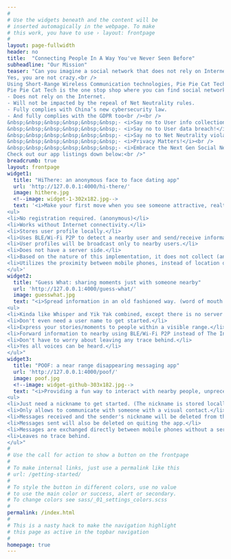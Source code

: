 ```yaml
---
#
# Use the widgets beneath and the content will be
# inserted automagically in the webpage. To make
# this work, you have to use › layout: frontpage
#
layout: page-fullwidth
header: no
title:  "Connecting People In A Way You've Never Seen Before"
subheadline: "Our Mission"
teaser: "Can you imagine a social network that does not rely on Internet connectivity, and by nature does not collect user information at all?<br /><br />
Yes, you are not crazy.<br />
Using Short-Range Wireless Communication technologies, Pie Pie Cat Tech helps connect every nearby mobile phones directly with each other, without having to connect to any cell phone towers in between, creating unprecedented social experiences you've never seen before.<br /><br />
Pie Pie Cat Tech is the one stop shop where you can find social networks that
- Does not rely on the Internet.
- Will not be impacted by the repeal of Net Neutrality rules.
- Fully complies with China’s new cybersecurity law.
- And fully complies with the GDPR too<br /><br />
&nbsp;&nbsp;&nbsp;&nbsp;&nbsp;&nbsp;- <i>Say no to User info collection!</i><br />
&nbsp;&nbsp;&nbsp;&nbsp;&nbsp;&nbsp;- <i>Say no to User data breach!</i><br />
&nbsp;&nbsp;&nbsp;&nbsp;&nbsp;&nbsp;- <i>Say no to Net Neutrality violation!</i><br />
&nbsp;&nbsp;&nbsp;&nbsp;&nbsp;&nbsp;- <i>Privacy Matters!</i><br />
&nbsp;&nbsp;&nbsp;&nbsp;&nbsp;&nbsp;- <i>Embrace the Next Gen Social Networks!</i><br /><br />
Check out our app listings down below:<br />"
breadcrumb: true
layout: frontpage
widget1:
  title: "HiThere: an anonymous face to face dating app"
  url: 'http://127.0.0.1:4000/hi-there/'
  image: hithere.jpg
  <!--image: widget-1-302x182.jpg-->
  text: '<i>Make your first move when you see someone attractive, realtime.</i>
<ul>
<li>No registration required. (anonymous)</li>
<li>Works without Internet connectivity.</li>
<li>Stores user profile locally.</li>
<li>Uses BLE/Wi-Fi P2P to detect a nearby user and send/receive information directly.</li>
<li>User profiles will be broadcast only to nearby users.</li>
<li>Does not have a server side.</li>
<li>Based on the nature of this implementation, it does not collect (and is not able to collect) user information.</li>
<li>Utilizes the proximity between mobile phones, instead of location data.</li>
</ul>'
widget2:
  title: "Guess What: sharing moments just with someone nearby"
  url: 'http://127.0.0.1:4000/guess-what/'
  image: guesswhat.jpg
  text: "<i>Spread information in an old fashioned way. (word of mouth way. Short-Range Based Wireless Communication technology is used, not the mouth, to be precise)</i>
<ul>
<li>Kinda like Whisper and Yik Yak combined, except there is no server side.</li>
<li>Don't even need a user name to get started.</li>
<li>Express your stories/moments to people within a visible range.</li>
<li>Forward information to nearby using BLE/Wi-Fi P2P instead of The Internet.</li>
<li>Don't have to worry about leaving any trace behind.</li>
<li>Yes all voices can be heard.</li>
</ul>"
widget3:
  title: "POOF: a near range disappearing messaging app"
  url: 'http://127.0.0.1:4000/poof/'
  image: poof.jpg
  <!--image: widget-github-303x182.jpg-->
  text: "<i>Providing a fun way to interact with nearby people, unprecedentedly.</i>
<ul>
<li>Just need a nickname to get started. (The nickname is stored locally though)</li>
<li>Only allows to communicate with someone with a visual contact.</li>
<li>Messages received and the sender's nickname will be deleted from the receiver side if the sender walks away.</li>
<li>Messages sent will also be deleted on quiting the app.</li>
<li>Messages are exchanged directly between mobile phones without a server in between.</li>
<li>Leaves no trace behind.
</ul>"
#
# Use the call for action to show a button on the frontpage
#
# To make internal links, just use a permalink like this
# url: /getting-started/
#
# To style the button in different colors, use no value
# to use the main color or success, alert or secondary.
# To change colors see sass/_01_settings_colors.scss
#
permalink: /index.html
#
# This is a nasty hack to make the navigation highlight
# this page as active in the topbar navigation
#
homepage: true
---
```

